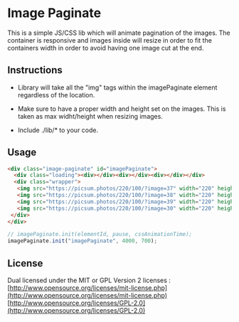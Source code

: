 # Image Paginate

This is a simple JS/CSS lib which will animate pagination of the images. The container is responsive and images inside will resize in order to fit the containers width in order to avoid having one image cut at the end.

## Instructions

* Library will take all the "img" tags within the imagePaginate element regardless of the location.

* Make sure to have a proper width and height set on the images. This is taken as max widht/height when resizing images.

* Include ./lib/* to your code.

## Usage

```html
<div class="image-paginate" id="imagePaginate">
  <div class="loading"><div></div><div></div><div></div></div>
  <div class="wrapper">
   <img src="https://picsum.photos/220/100/?image=37" width="220" height="100" alt="" />
   <img src="https://picsum.photos/220/100/?image=38" width="220" height="100" alt="" />
   <img src="https://picsum.photos/220/100/?image=39" width="220" height="100" alt="" />
   <img src="https://picsum.photos/220/100/?image=30" width="220" height="100" alt="" />
 </div>
</div>
```

```javascript
// imagePaginate.init(elementId, pause, cssAnimationTime);
imagePaginate.init("imagePaginate", 4000, 700);
```

## License
Dual licensed under the MIT or GPL Version 2 licenses :
[http://www.opensource.org/licenses/mit-license.php](http://www.opensource.org/licenses/mit-license.php)
[http://www.opensource.org/licenses/GPL-2.0](http://www.opensource.org/licenses/GPL-2.0)